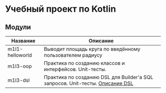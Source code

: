 # Учебный проект по Kotlin

## Модули

| Название        | Описание                                                                                             |
|-----------------|------------------------------------------------------------------------------------------------------|
| m1l1-helloworld | Выводит площадь круга по введённому пользователем радиусу                                            |
| m1l3-oop        | Практика по созданию классов и интерфейсов. Unit-тесты.                                              |
| m1l3-dsl        | Практика по созданию DSL для Builder'а SQL запросов. Unit-тесты. [Описание DSL](/m1l4-dsl/README.md) |